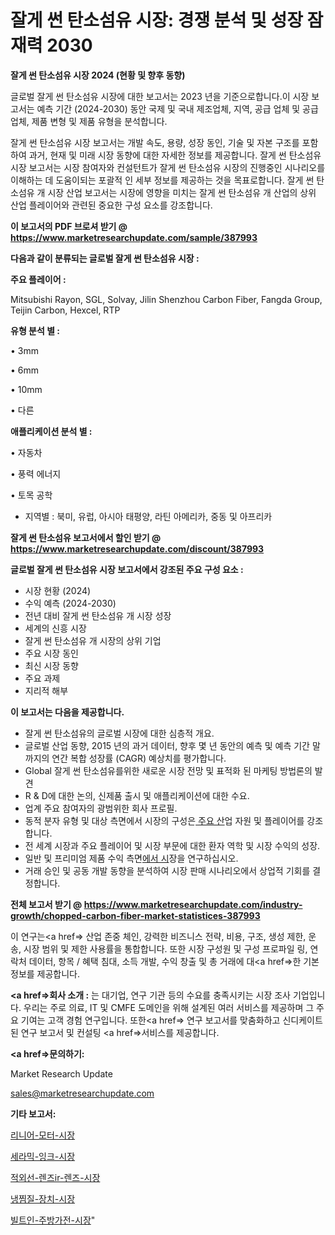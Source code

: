 # 잘게 썬 탄소섬유 시장: 경쟁 분석 및 성장 잠재력 2030

<strong>잘게 썬 탄소섬유 시장 2024 (현황 및 향후 동향)</strong>

글로벌 잘게 썬 탄소섬유 시장에 대한 보고서는 2023 년을 기준으로합니다.이 시장 보고서는 예측 기간 (2024-2030) 동안 국제 및 국내 제조업체, 지역, 공급 업체 및 공급 업체, 제품 변형 및 제품 유형을 분석합니다.

잘게 썬 탄소섬유 시장 보고서는 개발 속도, 용량, 성장 동인, 기술 및 자본 구조를 포함하여 과거, 현재 및 미래 시장 동향에 대한 자세한 정보를 제공합니다. 잘게 썬 탄소섬유 시장 보고서는 시장 참여자와 컨설턴트가 잘게 썬 탄소섬유 시장의 진행중인 시나리오를 이해하는 데 도움이되는 포괄적 인 세부 정보를 제공하는 것을 목표로합니다. 잘게 썬 탄소섬유 개 시장 산업 보고서는 시장에 영향을 미치는 잘게 썬 탄소섬유 개 산업의 상위 산업 플레이어와 관련된 중요한 구성 요소를 강조합니다.



<strong>이 보고서의 PDF 브로셔 받기 @ <a href=https://www.marketresearchupdate.com/sample/387993>https://www.marketresearchupdate.com/sample/387993</a></strong>



<strong>다음과 같이 분류되는 글로벌 잘게 썬 탄소섬유 시장 :</strong>



<strong>주요 플레이어 :</strong>

Mitsubishi Rayon, SGL, Solvay, Jilin Shenzhou Carbon Fiber, Fangda Group, Teijin Carbon, Hexcel, RTP



<strong>유형 분석 별 :</strong>

• 3mm

• 6mm

• 10mm

• 다른



<strong>애플리케이션 분석 별 :</strong>

• 자동차

• 풍력 에너지

• 토목 공학

<ul>
  <li>지역별 : 북미, 유럽, 아시아 태평양, 라틴 아메리카, 중동 및 아프리카</li>
</ul>


<strong>잘게 썬 탄소섬유 보고서에서 할인 받기 @ <a href=https://www.marketresearchupdate.com/discount/387993>https://www.marketresearchupdate.com/discount/387993</a></strong>



<strong>글로벌 잘게 썬 탄소섬유 시장 보고서에서 강조된 주요 구성 요소 :</strong>
<ul>
  <li>시장 현황 (2024)</li>
  <li>수익 예측 (2024-2030)</li>
  <li>전년 대비 잘게 썬 탄소섬유 개 시장 성장</li>
  <li>세계의 신흥 시장</li>
  <li>잘게 썬 탄소섬유 개 시장의 상위 기업</li>
  <li>주요 시장 동인</li>
  <li>최신 시장 동향</li>
  <li>주요 과제</li>
  <li>지리적 해부</li>
</ul>


<strong>이 보고서는 다음을 제공합니다.</strong>
<ul>
  <li>잘게 썬 탄소섬유의 글로벌 시장에 대한 심층적 개요.</li>
  <li>글로벌 산업 동향, 2015 년의 과거 데이터, 향후 몇 년 동안의 예측 및 예측 기간 말까지의 연간 복합 성장률 (CAGR) 예상치를 평가합니다.</li>
  <li>Global 잘게 썬 탄소섬유를위한 새로운 시장 전망 및 표적화 된 마케팅 방법론의 발견</li>
  <li>R &amp; D에 대한 논의, 신제품 출시 및 애플리케이션에 대한 수요.</li>
  <li>업계 주요 참여자의 광범위한 회사 프로필.</li>
  <li>동적 분자 유형 및 대상 측면에서 시장의 구성은<a href=> 주요 산</a>업 자원 및 플레이어를 강조합니다.</li>
  <li>전 세계 시장과 주요 플레이어 및 시장 부문에 대한 환자 역학 및 시장 수익의 성장.</li>
  <li>일반 및 프리미엄 제품 수익 측면<a href=>에서 시</a>장을 연구하십시오.</li>
  <li>거래 승인 및 공동 개발 동향을 분석하여 시장 판매 시나리오에서 상업적 기회를 결정합니다.</li>
</ul>



<strong>전체 보고서 받기 @ <a href=https://www.marketresearchupdate.com/industry-growth/chopped-carbon-fiber-market-statistices-387993>https://www.marketresearchupdate.com/industry-growth/chopped-carbon-fiber-market-statistices-387993</a></strong>

이 연구는<a href=> 산업 존중</a> 체인, 강력한 비즈니스 전략, 비용, 구조, 생성 제한, 운송, 시장 범위 및 제한 사용률을 통합합니다. 또한 시장 구성원 및 구성 프로파일 링, 연락처 데이터, 항목 / 혜택 침대, 소득 개발, 수익 창출 및 총 거래에 대<a href=>한 기본 </a>정보를 제공합니다.



<strong><a href=>회사 소</a>개 :</strong>
는 대기업, 연구 기관 등의 수요를 충족시키는 시장 조사 기업입니다. 우리는 주로 의료, IT 및 CMFE 도메인을 위해 설계된 여러 서비스를 제공하며 그 주요 기여는 고객 경험 연구입니다. 또한<a href=> 연구 보</a>고서를 맞춤화하고 신디케이트 된 연구 보고서 및 컨설팅 <a href=>서비스</a>를 제공합니다.



<strong><a href=>문의하기:</a></strong>

Market Research Update

sales@marketresearchupdate.com



<strong>기타 보고서:</strong>

<a href=https://www.linkedin.com/pulse/리니어-모터-시장-경쟁-분석-및-성장-잠재력-2029-trend-tracking-tips-360-analysis/>리니어-모터-시장</a>

<a href=https://www.linkedin.com/pulse/세라믹-잉크-시장-규모-및-성장-2023-survey-savvy-insights-360-analysis-hbbmf/>세라믹-잉크-시장</a>

<a href=https://www.linkedin.com/pulse/적외선-렌즈ir-렌즈-시장-세분화-연구-및-목표-고객2029년-1d9tf/>적외선-렌즈ir-렌즈-시장</a>

<a href=https://www.linkedin.com/pulse/냉찜질-장치-시장-규모-및-성장-2023-consumer-connection-compendium-ana-mbxyf/>냉찜질-장치-시장</a>

<a href=https://www.linkedin.com/pulse/빌트인-주방가전-시장-규모-및-성장-2023-analytics-avenue-adventures-24-ana-9uadf/>빌트인-주방가전-시장</a>"
